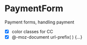 # PaymentForm
Payment forms,  handling payment

- [x] color classes for CC 
- [x] @-moz-document url-prefix( ) {...}
